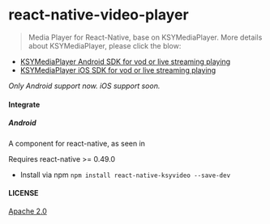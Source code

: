 # react-native-video-player
> Media Player for React-Native, base on KSYMediaPlayer.
More details about KSYMediaPlayer, please click the blow:
* [KSYMediaPlayer Android SDK for vod or live streaming playing][player_android]
* [KSYMediaPlayer iOS SDK for vod or live streaming playing][player_ios]

*Only Android support now.*
*iOS support soon.*



#### Integrate

##### Android
A <KSYVideo> component for react-native, as seen in

Requires react-native >= 0.49.0

* Install via npm
`npm install react-native-ksyvideo --save-dev`

#### LICENSE
[Apache 2.0](LICENSE)

[player_android]:https://github.com/ksvc/KSYMediaPlayer_Android
[player_ios]:https://github.com/ksvc/KSYMediaPlayer_iOS
